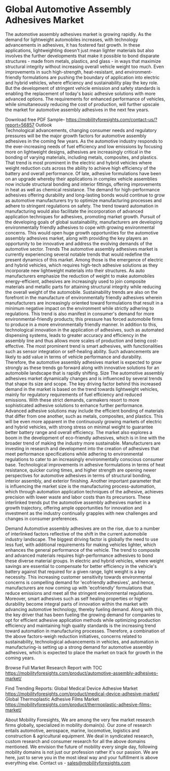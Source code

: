# Global Automotive Assembly Adhesives Market
The automotive assembly adhesives market is growing rapidly. As the demand for lightweight automobiles increases, with technology advancements in adhesives, it has fostered fast growth. In these applications, lightweighting doesn't just mean lighter materials but also involves the further developments that make it possible to bond disparate structures - made from metals, plastics, and glass - in ways that maximize structural integrity without increasing overall vehicle weight too much. Even improvements in such high-strength, heat-resistant, and environment-friendly formulations are pushing the boundary of application into electric and hybrid vehicles, where efficiency and sustainability play the key role. But the development of stringent vehicle emission and safety standards is enabling the replacement of today's basic adhesive solutions with more advanced options. The requirements for enhanced performance of vehicles, while simultaneously reducing the cost of production, will further upscale the market for automotive assembly adhesives in the next few years.

Download free PDF Sample- https://mobilityforesights.com/contact-us/?report=56857
Outlook                                                                                                                              
Technological advancements, changing consumer needs and regulatory pressures will be the major growth factors for automotive assembly adhesives in the coming few years. As the automotive industry responds to the ever-increasing needs of fuel efficiency and low emissions by focusing more on lightweight designs, adhesives are increasingly critical in the bonding of varying materials, including metals, composites, and plastics. That trend is most prominent in the electric and hybrid vehicles where weight reduction cuts across the ability to achieve high efficiency of the battery and overall performance. Of late, adhesive formulations have been on an upgrade whereby their applications in complex vehicle assemblies now include structural bonding and interior fittings, offering improvements in heat as well as chemical resistance. The demand for high-performance adhesives offering durability and long-lasting bonds would continue to grow as automotive manufacturers try to optimize manufacturing processes and adhere to stringent regulations on safety. The trend toward automation in manufacturing would also facilitate the incorporation of advanced application techniques for adhesives, promoting market growth. Pursuit of the developing goals of global sustainability, manufacturers are developing environmentally friendly adhesives to cope with growing environmental concerns. This would open huge growth opportunities for the automotive assembly adhesives market, along with providing the key players an opportunity to be innovative and address the evolving demands of the automotive sector.
Trends
The automotive assembly adhesives market is currently experiencing several notable trends that would redefine the present dynamics of this market. Among those is the emergence of electric and hybrid vehicles, which requires high-tech adhesive solutions as they incorporate new lightweight materials into their structures. As auto manufacturers emphasize the reduction of weight to make automobiles energy-efficient, adhesives are increasingly used to join composite materials and metallic parts for attaining structural integrity while reducing the overall weight of the automobile. Sustainability trends are also on the forefront in the manufacture of environmentally friendly adhesives wherein manufacturers are increasingly oriented toward formulations that result in a minimum negative impact on the environment while strictly adhering to regulations. This trend is also manifest in consumer's demand for more environmental-friendly products; this pressure has forced automobile firms to produce in a more environmentally friendly manner. In addition to this, technological innovation in the application of adhesives, such as automated dispensing systems, leads to greater accuracy and efficiency in the assembly line and thus allows more scales of production and being cost-effective. The most prominent trend is smart adhesives, with functionalities such as sensor integration or self-healing ability. Such advancements are likely to add value in terms of vehicle performance and durability. Therefore, the automotive assembly adhesives market is expected to grow strongly as these trends go forward along with innovative solutions for an automobile landscape that is rapidly shifting.
Size
The automotive assembly adhesives market dynamically changes and is influenced by several trends that shape its size and scope. The key driving factor behind this increased demand in the market is based on the trend towards lightweight vehicles, mainly for regulatory requirements of fuel efficiency and reduced emissions. With these strict demands, carmakers resort to more sophisticated adhesive solutions to enhance further performance. Advanced adhesive solutions may include the efficient bonding of materials that differ from one another, such as metals, composites, and plastics. This will be even more apparent in the continuously growing markets of electric and hybrid vehicles, with strong stress on minimal weight to guarantee better battery range and overall efficiency. The market also explores a boom in the development of eco-friendly adhesives, which is in line with the broader trend of making the industry more sustainable. Manufacturers are investing in research and development into the creation of adhesives that meet performance specifications while adhering to environmental regulations to cater to an increasingly environmentally conscious consumer base. Technological improvements in adhesive formulations in terms of heat resistance, quicker curing times, and higher strength are opening newer perspectives for automotive adhesives in terms of structural bonding, interior assembly, and exterior finishing. Another important parameter that is influencing the market size is the manufacturing process-automation, which through automation application techniques of the adhesive, achieves precision with lower waste and labor costs than its precursors. These interlinked trends put the automotive assembly adhesives market in a growth trajectory, offering ample opportunities for innovation and investment as the industry continually grapples with new challenges and changes in consumer preferences.

Demand 
Automotive assembly adhesives are on the rise, due to a number of interlinked factors reflective of the shift in the current automobile industry landscape. The biggest driving factor is globally the need to use less fuel, with additional requirements for making vehicles lighter, which enhances the general performance of the vehicle. The trend to composite and advanced materials requires high-performance adhesives to bond these diverse material groups. In electric and hybrid vehicles, where weight savings are essential to compensate for better efficiency in the vehicle's battery against that required for a given range, light weight is a key necessity. This increasing customer sensitivity towards environmental concerns is compelling demand for 'ecofriendly adhesives', and hence, manufacturers are now coming up with 'ecofriendly' formulations that reduce emissions and meet all the stringent environmental regulations. Moreover, smart adhesives such as self healing properties or higher durability become integral parts of innovation within the market with advancing automotive technology, thereby fueling demand. Along with this, the key driver that has been fueling the growing demand for companies to opt for efficient adhesive application methods while optimizing production efficiency and maintaining high quality standards is the increasing trend toward automation in manufacturing processes. Therefore, a combination of the above factors-weigh reduction initiatives, concerns related to sustainability, technological advancements in vehicles, and automation in manufacturing-is setting up a strong demand for automotive assembly adhesives, which is expected to place the market on track for growth in the coming years.


Browse Full Market Research Report with TOC 
https://mobilityforesights.com/product/automotive-assembly-adhesives-market/

Find Trending Reports:
Global Medical Device Adhesive Market
https://mobilityforesights.com/product/medical-device-adhesive-market/
Global Thermoplastic Adhesive Films Market
https://mobilityforesights.com/product/thermoplastic-adhesive-films-market/


About Mobility Foresights,
We are among the very few market research firms globally, specialized in mobility domain(s). Our zone of research entails automotive, aerospace, marine, locomotive, logistics and construction & agricultural equipment. We deal in syndicated research, custom research and consumer research for all the above domains mentioned.
We envision the future of mobility every single day, following mobility domains is not just our profession rather it's our passion. We are here, just to serve you in the most ideal way and your fulfillment is above everything else. Contact us -  sales@mobilityforesights.com 


